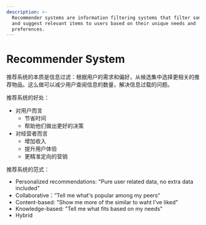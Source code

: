 ```yaml
---
description: >-
  Recommender systems are information filtering systems that filter some items
  and suggest relevant items to users based on their unique needs and
  preferences.
---
```


# Recommender System

推荐系统的本质是信息过滤：根据用户的需求和偏好，从候选集中选择更相关的推荐物品。这么做可以减少用户查阅信息的数量，解决信息过载的问题。

推荐系统的好处：

* 对用户而言
  * 节省时间
  * 帮助他们做出更好的决策
* 对经营者而言
  * 增加收入
  * 提升用户体验
  * 更精准定向的营销

推荐系统的范式：

* Personalized recommendations: "Pure user related data, no extra data included"
* Collaborative：”Tell me what's popular among my peers“
* Content-based: "Show me more of the similar to waht I've liked"
* Knowledge-based: "Tell me what fits based on my needs"
* Hybrid
